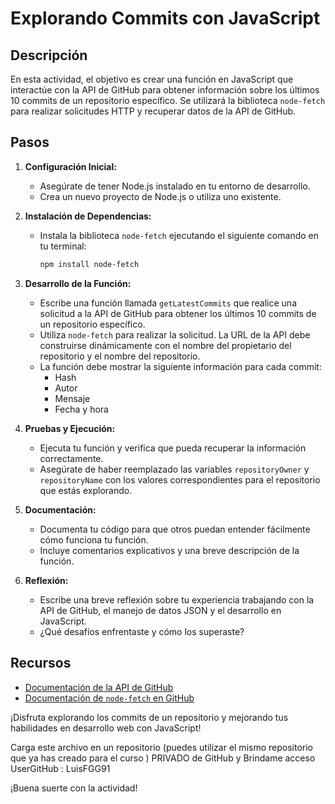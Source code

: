 # Explorando Commits con JavaScript

## Descripción

En esta actividad, el objetivo es crear una función en JavaScript que interactúe con la API de GitHub para obtener información sobre los últimos 10 commits de un repositorio específico. Se utilizará la biblioteca `node-fetch` para realizar solicitudes HTTP y recuperar datos de la API de GitHub.

## Pasos

1. **Configuración Inicial:**
   - Asegúrate de tener Node.js instalado en tu entorno de desarrollo.
   - Crea un nuevo proyecto de Node.js o utiliza uno existente.

2. **Instalación de Dependencias:**
   - Instala la biblioteca `node-fetch` ejecutando el siguiente comando en tu terminal:
     ```bash
     npm install node-fetch
     ```

3. **Desarrollo de la Función:**
   - Escribe una función llamada `getLatestCommits` que realice una solicitud a la API de GitHub para obtener los últimos 10 commits de un repositorio específico.
   - Utiliza `node-fetch` para realizar la solicitud. La URL de la API debe construirse dinámicamente con el nombre del propietario del repositorio y el nombre del repositorio.
   - La función debe mostrar la siguiente información para cada commit:
     - Hash
     - Autor
     - Mensaje
     - Fecha y hora

4. **Pruebas y Ejecución:**
   - Ejecuta tu función y verifica que pueda recuperar la información correctamente.
   - Asegúrate de haber reemplazado las variables `repositoryOwner` y `repositoryName` con los valores correspondientes para el repositorio que estás explorando.

5. **Documentación:**
   - Documenta tu código para que otros puedan entender fácilmente cómo funciona tu función.
   - Incluye comentarios explicativos y una breve descripción de la función.

6. **Reflexión:**
   - Escribe una breve reflexión sobre tu experiencia trabajando con la API de GitHub, el manejo de datos JSON y el desarrollo en JavaScript.
   - ¿Qué desafíos enfrentaste y cómo los superaste?

## Recursos

- [Documentación de la API de GitHub](https://docs.github.com/en/rest)
- [Documentación de `node-fetch` en GitHub](https://github.com/node-fetch/node-fetch)

¡Disfruta explorando los commits de un repositorio y mejorando tus habilidades en desarrollo web con JavaScript!

Carga este archivo en un repositorio (puedes utilizar el mismo repositorio que ya has creado para el curso ) PRIVADO de GitHub y Brindame acceso UserGitHub : LuisFGG91 

¡Buena suerte con la actividad!